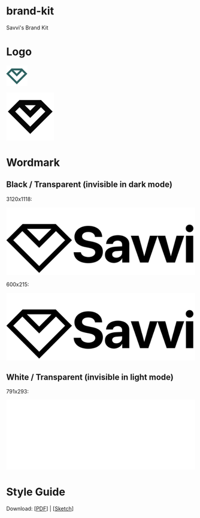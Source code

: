 # brand-kit

Savvi's Brand Kit

# Logo

![](/savvi-logo.png)

![](/savvi-github-logo.png)

# Wordmark

## Black / Transparent (invisible in dark mode)

3120x1118:

<kbd><img src="/savvi-wordmark-black-transparent.png" /></kbd>

600x215:

<kbd><img src="/savvi-wordmark-black-transparent-600x215.png" /></kbd>

## White / Transparent (invisible in light mode)

791x293:

<kbd><img src="/savvi-wordmark-white-transparent.png" /></kbd>

# Style Guide

Download: [[PDF](/styleguide.pdf)] | [[Sketch](/styleguide.sketch)]
